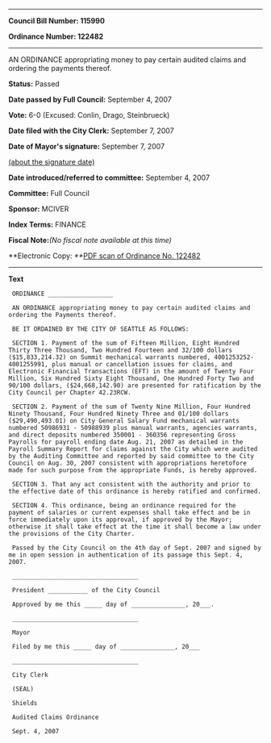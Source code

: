 

********

**Council Bill Number: 115990**
   
**Ordinance Number: 122482**
********

 AN ORDINANCE appropriating money to pay certain audited claims and ordering the payments thereof.

**Status:** Passed
   
**Date passed by Full Council:** September 4, 2007
   
**Vote:** 6-0 (Excused: Conlin, Drago, Steinbrueck)
   
**Date filed with the City Clerk:** September 7, 2007
   
**Date of Mayor's signature:** September 7, 2007
   
[(about the signature date)](/~public/approvaldate.htm)
   
   
   
**Date introduced/referred to committee:** September 4, 2007
   
**Committee:** Full Council
   
**Sponsor:** MCIVER
   
   
**Index Terms:** FINANCE

**Fiscal Note:**_(No fiscal note available at this time)_

**Electronic Copy: **[PDF scan of Ordinance No. 122482](/~archives/Ordinances/Ord_122482.pdf)

********

**Text**
   
```
 ORDINANCE __________________

 AN ORDINANCE appropriating money to pay certain audited claims and ordering the Payments thereof.

 BE IT ORDAINED BY THE CITY OF SEATTLE AS FOLLOWS:

 SECTION 1. Payment of the sum of Fifteen Million, Eight Hundred Thirty Three Thousand, Two Hundred Fourteen and 32/100 dollars ($15,833,214.32) on Summit mechanical warrants numbered, 4001253252- 4001255991, plus manual or cancellation issues for claims, and Electronic Financial Transactions (EFT) in the amount of Twenty Four Million, Six Hundred Sixty Eight Thousand, One Hundred Forty Two and 90/100 dollars, ($24,668,142.90) are presented for ratification by the City Council per Chapter 42.23RCW.

 SECTION 2. Payment of the sum of Twenty Nine Million, Four Hundred Ninety Thousand, Four Hundred Ninety Three and 01/100 dollars ($29,490,493.01) on City General Salary Fund mechanical warrants numbered 50986931 - 50988939 plus manual warrants, agencies warrants, and direct deposits numbered 350001 - 360356 representing Gross Payrolls for payroll ending date Aug. 21, 2007 as detailed in the Payroll Summary Report for claims against the City which were audited by the Auditing Committee and reported by said committee to the City Council on Aug. 30, 2007 consistent with appropriations heretofore made for such purpose from the appropriate Funds, is hereby approved.

 SECTION 3. That any act consistent with the authority and prior to the effective date of this ordinance is hereby ratified and confirmed.

 SECTION 4. This ordinance, being an ordinance required for the payment of salaries or current expenses shall take effect and be in force immediately upon its approval, if approved by the Mayor; otherwise it shall take effect at the time it shall become a law under the provisions of the City Charter.

 Passed by the City Council on the 4th day of Sept. 2007 and signed by me in open session in authentication of its passage this Sept. 4, 2007.

 ___________________________________

 President ___________ of the City Council

 Approved by me this _____ day of _______________, 20___.

 ___________________________________

 Mayor

 Filed by me this _____ day of _______________, 20___

 ___________________________________

 City Clerk

 (SEAL)

 Shields

 Audited Claims Ordinance

 Sept. 4, 2007

```
